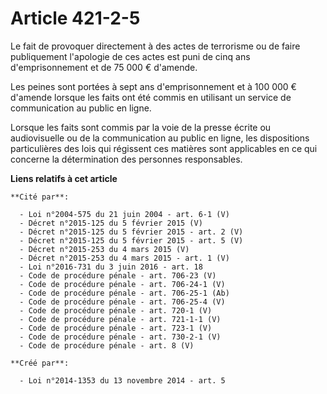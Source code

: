 # Article 421-2-5

Le fait de provoquer directement à des actes de terrorisme ou de faire publiquement l'apologie de ces actes est puni de cinq
ans d'emprisonnement et de 75 000 € d'amende.

Les peines sont portées à sept ans d'emprisonnement et à 100 000 € d'amende lorsque les faits ont été commis en utilisant un
service de communication au public en ligne.

Lorsque les faits sont commis par la voie de la presse écrite ou audiovisuelle ou de la communication au public en ligne, les
dispositions particulières des lois qui régissent ces matières sont applicables en ce qui concerne la détermination des
personnes responsables.

**Liens relatifs à cet article**

	**Cité par**:

	  - Loi n°2004-575 du 21 juin 2004 - art. 6-1 (V)
	  - Décret n°2015-125 du 5 février 2015 (V)
	  - Décret n°2015-125 du 5 février 2015 - art. 2 (V)
	  - Décret n°2015-125 du 5 février 2015 - art. 5 (V)
	  - Décret n°2015-253 du 4 mars 2015 (V)
	  - Décret n°2015-253 du 4 mars 2015 - art. 1 (V)
	  - Loi n°2016-731 du 3 juin 2016 - art. 18
	  - Code de procédure pénale - art. 706-23 (V)
	  - Code de procédure pénale - art. 706-24-1 (V)
	  - Code de procédure pénale - art. 706-25-1 (Ab)
	  - Code de procédure pénale - art. 706-25-4 (V)
	  - Code de procédure pénale - art. 720-1 (V)
	  - Code de procédure pénale - art. 721-1-1 (V)
	  - Code de procédure pénale - art. 723-1 (V)
	  - Code de procédure pénale - art. 730-2-1 (V)
	  - Code de procédure pénale - art. 8 (V)

	**Créé par**:

	  - Loi n°2014-1353 du 13 novembre 2014 - art. 5
